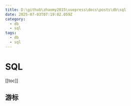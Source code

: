 ```yaml
---
title: D:\github\zhaomy2015\vuepress\docs\posts\db\sql
date: 2025-07-03T07:19:02.059Z
category:
  - db
  - sql
tags:
  - db
  - sql
---
```


# SQL
[[toc]]

## 游标

<!-- @include:./cursor_intro.md -->